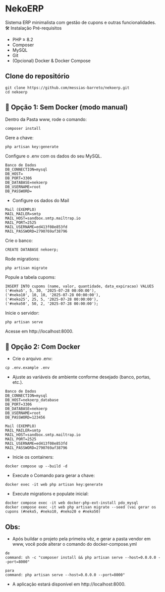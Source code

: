 # NekoERP

Sistema ERP minimalista com gestão de cupons e outras funcionalidades.
🛠️ Instalação
Pré-requisitos
- PHP ≥ 8.2
- Composer
- MySQL
- Git
- (Opcional) Docker & Docker Compose

## Clone do repositório

```
git clone https://github.com/messias-barreto/nekoerp.git
cd nekoerp
```

## 🔧 Opção 1: Sem Docker (modo manual)
Dentro da Pasta www, rode o comando:
```
composer install
```

Gere a chave:
```
php artisan key:generate
``` 
Configure o .env com os dados do seu MySQL.
```
Banco de Dados
DB_CONNECTION=mysql
DB_HOST=
DB_PORT=3306
DB_DATABASE=nekoerp
DB_USERNAME=root
DB_PASSWORD=
```
- Configure os dados do Mail
```
Mail (EXEMPLO)
MAIL_MAILER=smtp
MAIL_HOST=sandbox.smtp.mailtrap.io
MAIL_PORT=2525
MAIL_USERNAME=ed413f08e853fd
MAIL_PASSWORD=2790769af38796
```

Crie o banco:
```
CREATE DATABASE nekoerp;
```
Rode migrations:
```
php artisan migrate
``` 
Popule a tabela cupoms:
```
INSERT INTO cupoms (name, valor, quantidade, data_expiracao) VALUES
('#neko5', 5, 30, '2025-07-28 00:00:00'),
('#neko10', 10, 10, '2025-07-28 00:00:00'),
('#neko25', 25, 5, '2025-07-28 00:00:00'),
('#neko50', 50, 2, '2025-07-28 00:00:00');
```
Inicie o servidor:
```
php artisan serve
```
Acesse em http://localhost:8000.



## 🚀 Opção 2: Com Docker

- Crie o arquivo .env:
```
cp .env.example .env
```
- Ajuste as variáveis de ambiente conforme desejado (banco, portas, etc.).
```
Banco de Dados
DB_CONNECTION=mysql
DB_HOST=nekoerp_database
DB_PORT=3306
DB_DATABASE=nekoerp
DB_USERNAME=root
DB_PASSWORD=123456
```
```
Mail (EXEMPLO)
MAIL_MAILER=smtp
MAIL_HOST=sandbox.smtp.mailtrap.io
MAIL_PORT=2525
MAIL_USERNAME=ed413f08e853fd
MAIL_PASSWORD=2790769af38796
```

- Inicie os containers:
```
docker compose up --build -d
```
- Execute o Comando para gerar a chave: 
```
docker exec -it web php artisan key:generate
```
- Execute migrations e populate inicial:
```    
docker compose exec -it web docker-php-ext-install pdo_mysql
docker compose exec -it web php artisan migrate --seed (vai gerar os cupons (#neko5, #neko10, #neko20 e #neko50)
```
## Obs: 
- Após buildar o projeto pela primeira vêz, e gerar a pasta vendor em www, você pode alterar o comando do docker-compose.yml 
```
de 
command: sh -c "composer install && php artisan serve --host=0.0.0.0 --port=8000"
```
```
para
command: php artisan serve --host=0.0.0.0 --port=8000"
```

- A aplicação estará disponível em http://localhost:8000.
